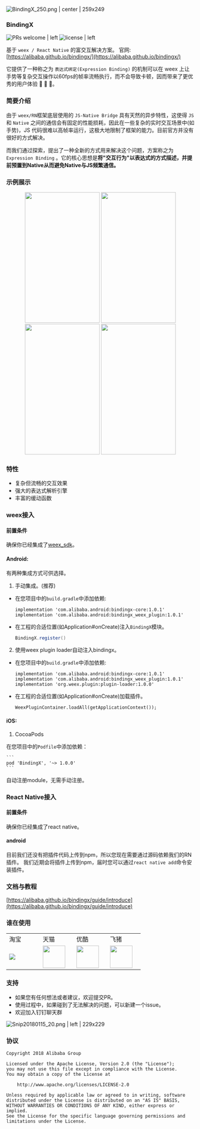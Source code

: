 

![BindingX_250.png | center | 259x249](https://img.alicdn.com/tfs/TB1ZG58bb1YBuNjSszeXXablFXa-400-400.png "")

### BindingX

![PRs welcome | left](https://img.shields.io/badge/PRs-welcome-brightgreen.svg "")
![license | left](https://img.shields.io/badge/license-Apache--2.0-brightgreen.svg "")

基于 `weex / React Native` 的富交互解决方案。
官网: [https://alibaba.github.io/bindingx/](https://alibaba.github.io/bindingx/)

它提供了一种称之为 `表达式绑定(Expression Binding)` 的机制可以在 weex 上让手势等复杂交互操作以60fps的帧率流畅执行，而不会导致卡顿，因而带来了更优秀的用户体验 :tada: :tada: :tada:。

### 简要介绍

由于 `weex/RN`框架底层使用的 `JS-Native Bridge` 具有天然的异步特性，这使得 `JS` 和 `Native` 之间的通信会有固定的性能损耗，因此在一些复杂的实时交互场景中(如手势)，JS 代码很难以高帧率运行，这极大地限制了框架的能力。目前官方并没有很好的方式解决。

而我们通过探索，提出了一种全新的方式用来解决这个问题，方案称之为 `Expression Binding` 。它的核心思想是**将"交互行为"以表达式的方式描述，并提前预置到Native从而避免Native与JS频繁通信。**

### 示例展示


<div align="center">
    <img src="https://gw.alicdn.com/tfs/TB1fES5bhGYBuNjy0FnXXX5lpXa-320-563.gif" width = "200" height = "350"/>
    <img src="https://gw.alicdn.com/tfs/TB1hOaKbbGYBuNjy0FoXXciBFXa-320-563.gif" width = "200" height = "350"/>
    <img src="https://gw.alicdn.com/tfs/TB1LCmUbkyWBuNjy0FpXXassXXa-320-563.gif" width = "200" height = "350"/>
    <img src="https://gw.alicdn.com/tfs/TB1FRGZbeuSBuNjy1XcXXcYjFXa-320-563.gif" width = "200" height = "350"/>
</div>

### 特性

* 复杂但流畅的交互效果
* 强大的表达式解析引擎
* 丰富的缓动函数


### weex接入

#### 前置条件

确保你已经集成了[weex_sdk](https://github.com/apache/incubator-weex)。

#### Android:

有两种集成方式可供选择。

1. 手动集成。(推荐)


  * 在您项目中的`build.gradle`中添加依赖:


      ```
      implementation 'com.alibaba.android:bindingx-core:1.0.1'
      implementation 'com.alibaba.android:bindingx_weex_plugin:1.0.1'
      ```

  * 在工程的合适位置(如Application#onCreate)注入`BindingX`模块。


      ```java
      BindingX.register()
      ```

2. 使用weex plugin loader自动注入bindingx。


  * 在您项目中的`build.gradle`中添加依赖:


      ```plain
      implementation 'com.alibaba.android:bindingx-core:1.0.1'
      implementation 'com.alibaba.android:bindingx_weex_plugin:1.0.1'
      implementation 'org.weex.plugin:plugin-loader:1.0.0'
      ```

  * 在工程的合适位置(如Application#onCreate)加载插件。


      ```plain
      WeexPluginContainer.loadAll(getApplicationContext());
      ```

#### iOS:

1. CocoaPods

在您项目中的`Podfile`中添加依赖：

    ```
    pod 'BindingX', '~> 1.0.0'
    ```

自动注册module，无需手动注册。

### React Native接入
#### 前置条件

确保你已经集成了react native。

#### android

目前我们还没有把插件代码上传到npm，所以您现在需要通过源码依赖我们的RN插件。
我们近期会将插件上传到npm，届时您可以通过`react native add`命令安装插件。

### 文档与教程

[https://alibaba.github.io/bindingx/guide/introduce](https://alibaba.github.io/bindingx/guide/introduce)

### 谁在使用


<div class="bi-table">
 <table>
   <colgroup><col width="90px"><col width="90px"><col width="90px"><col width="90px"></colgroup>
   <tbody>
    <tr>
      <td><div data-type="p">淘宝</div></td>
      <td><div data-type="p">天猫</div></td>
      <td><div data-type="p">优酷</div></td>
      <td><div data-type="p">飞猪</div></td>
    </tr>
    <tr>
      <td><div data-type="p"></div><div data-type="image" data-display="block" data-align="left" data-src="https://img.alicdn.com/tfs/TB1N.thdzuhSKJjSspjXXci8VXa-256-256.png_60x60.jpg" data-width=><span><img src="https://img.alicdn.com/tfs/TB1N.thdzuhSKJjSspjXXci8VXa-256-256.png_60x60.jpg" width=""/></span></div></td>
      <td><div data-type="p"></div><div data-type="image" data-display="block" data-align="left" data-src="https://gw.alipayobjects.com/zos/skylark/f893e0a7-b7d6-4bdf-8f7a-986d48ad3db6/2018/png/2d0020da-e40a-431e-8ddc-49a6b7e118c7.png" data-width=60><span><img src="https://gw.alipayobjects.com/zos/skylark/f893e0a7-b7d6-4bdf-8f7a-986d48ad3db6/2018/png/2d0020da-e40a-431e-8ddc-49a6b7e118c7.png" width="60"/></span></div><div data-type="p"></div></td>
      <td><div data-type="p"></div><div data-type="image" data-display="block" data-align="left" data-src="https://gw.alipayobjects.com/zos/skylark/3c32d6f3-1336-4d25-ab9a-1c1d82316c4f/2018/png/5122a38d-f4c3-47a2-b4e5-6d3c9095f8c6.png" data-width=60><span><img src="https://gw.alipayobjects.com/zos/skylark/3c32d6f3-1336-4d25-ab9a-1c1d82316c4f/2018/png/5122a38d-f4c3-47a2-b4e5-6d3c9095f8c6.png" width="60"/></span></div></td>
      <td><div data-type="p"></div><div data-type="image" data-display="block" data-align="left" data-src="https://gw.alipayobjects.com/zos/skylark/c1c0b23b-e10b-400c-a05b-b59e031fcc55/2018/png/bc25abf1-6c1a-4af9-b42a-6f314af02979.png" data-width=60><span><img src="https://gw.alipayobjects.com/zos/skylark/c1c0b23b-e10b-400c-a05b-b59e031fcc55/2018/png/bc25abf1-6c1a-4af9-b42a-6f314af02979.png" width="60"/></span></div><div data-type="p"></div></td>
    </tr>
   </tbody>
 </table>
</div>

### 支持

* 如果您有任何想法或者建议，欢迎提交PR。
* 使用过程中，如果碰到了无法解决的问题，可以新建一个issue。
* 欢迎加入钉钉聊天群


![Snip20180115_20.png | left | 229x229](https://gw.alipayobjects.com/zos/skylark/fc869da6-10d4-4f27-b21e-104f1c27fcb5/2018/png/229d5857-b02b-44a3-b654-794fb1a47ddf.png "")

### 协议

```
Copyright 2018 Alibaba Group

Licensed under the Apache License, Version 2.0 (the "License");
you may not use this file except in compliance with the License.
You may obtain a copy of the License at

    http://www.apache.org/licenses/LICENSE-2.0

Unless required by applicable law or agreed to in writing, software
distributed under the License is distributed on an "AS IS" BASIS,
WITHOUT WARRANTIES OR CONDITIONS OF ANY KIND, either express or implied.
See the License for the specific language governing permissions and
limitations under the License.
```


